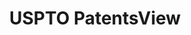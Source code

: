 ---
layout: default
bigquery: https://console.cloud.google.com/bigquery?p=patents-public-data&d=patentsview&page=dataset
citation: Attribution should be given to PatentsView for use, distribution, or derivative
  works.
code: https://github.com/CSSIP-AIR/PatentsView-Code-Snippets/
contributors: USPTO
cost: None
description: 'PatentsView includes US patent data including raw data (summaries, applications,
  pregrant applications), disambugations of inventors and assignees, and inventor
  gender estimates.  Also foreign priority data, # of figures and sheets, and government
  interest statements.'
documentation: https://patentsview.org/query/builder-faqs
last_edit: Mon, 04 Apr 2022 19:02:57 GMT
location: https://patentsview.org/
maintained_by: USPTO
record_creation_timestamp: 12/2/2020 17:20:46
schema_fields: '[''gi_statement'', ''disamb_inventor_id_20201229'', ''disamb_inventor_id_20170808'',
  ''disamb_assignee_id_20190820'', ''disamb_assignee_id_20200630'', ''disamb_inventor_id_20181127'',
  ''patent_id'', ''exemplary'', ''reldocno'', ''title'', ''variety'', ''term_extension'',
  ''id'', ''disamb_inventor_id_20171003'', ''field_title'', ''subgroup'', ''disamb_assignee_id_20190312'',
  ''disamb_assignee_id_20200331'', ''disamb_assignee_id_20200929'', ''rawinventor_id'',
  ''county_fips'', ''disamb_inventor_id_20200331'', ''filename'', ''male_flag'', ''symbol_position'',
  ''rel_id'', ''application_id'', ''disamb_inventor_id_20170307'', ''group'', ''level_one'',
  ''fname'', ''disamb_inventor_id_20171226'', ''disamb_inventor_id_20191008'', ''disamb_assignee_id_20181127'',
  ''disamb_inventor_id_20200630'', ''status'', ''field_id'', ''term_grant'', ''length'',
  ''lawyer_id'', ''state_fips'', ''lname'', ''withdrawn'', ''disamb_inventor_id_20200929'',
  ''category'', ''group_id'', ''ipc_class'', ''longitude'', ''section'', ''f102_date'',
  ''rule_47'', ''level_two'', ''classification_value'', ''dependent'', ''sector_title'',
  ''abstract'', ''relkind'', ''citation_id'', ''organization_id'', ''subsection_id'',
  ''num_figures'', ''assignee_id'', ''term_disclaimer'', ''uuid'', ''county'', ''subgroup_id'',
  ''location_id'', ''type'', ''designation'', ''action_date'', ''deceased'', ''sequence'',
  ''disamb_assignee_id_20191008'', ''category_id'', ''latlong'', ''disamb_inventor_id_20190312'',
  ''num'', ''country'', ''f371_date'', ''state'', ''latitude'', ''subclass_id'', ''organization'',
  ''num_claims'', ''disamb_inventor_id_20190820'', ''contract_award_number'', ''disamb_assignee_id_20191231'',
  ''publication_number'', ''doc_type'', ''classification_status'', ''male'', ''disamb_inventor_id_20191231'',
  ''main_group'', ''name_last'', ''_371_date'', ''city'', ''date'', ''kind'', ''inventor_id'',
  ''country_transformed'', ''series_code'', ''text'', ''level_three'', ''rawlocation_id'',
  ''disamb_inventor_id_20180528'', ''ipc_version_indicator'', ''role'', ''disclaimer_date'',
  ''name'', ''_102_date'', ''number'', ''classification_level'', ''mainclass_id'',
  ''latin_name'', ''doctype'', ''attribution_status'', ''subcategory_id'', ''section_id'',
  ''lapse_of_patent'', ''applicant_type'', ''num_sheets'', ''subclass'', ''rawassignee_id'',
  ''name_first'', ''classification_data_source'']'
shortname: patentsview
tags:
- disambiguation
- United States
- gender
terms_of_use: Creative Commons Attribution 4.0 International License.
timeframe: 1963-1999
title: USPTO PatentsView
uuid: cf1780b1-e265-4e49-8d1d-83b9cfe0fd9a
---